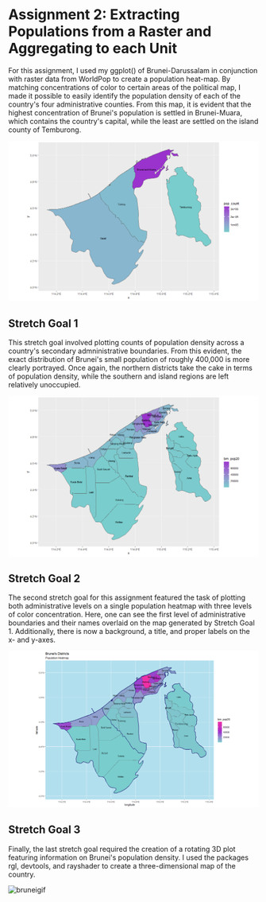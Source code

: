 # Assignment 2: Extracting Populations from a Raster and Aggregating to each Unit

For this assignment, I used my ggplot() of Brunei-Darussalam in conjunction with raster data from WorldPop to create a population heat-map. By matching concentrations of color to certain areas of the political map, I made it possible to easily identify the population density of each of the country's four administrative counties. From this map, it is evident that the highest concentration of Brunei's population is settled in Brunei-Muara, which contains the country's capital, while the least are settled on the island county of Temburong. 

![population map](assign2_plot.png) 

## Stretch Goal 1

This stretch goal involved plotting counts of population density across a country's secondary admninistrative boundaries. From this evident, the exact distribution of Brunei's small population of roughly 400,000 is more clearly portrayed. Once again, the northern districts take the cake in terms of population density, while the southern and island regions are left relatively unoccupied. 

![stretch 1](assign2_stretch1_plot.png)

## Stretch Goal 2

The second stretch goal for this assignment featured the task of plotting both administrative levels on a single population heatmap with three levels of color concentration. Here, one can see the first level of administrative boundaries and their names overlaid on the map generated by Stretch Goal 1. Additionally, there is now a background, a title, and proper labels on the x- and y-axes. 

![stretch 2](assign2_stretch2_plot.png)

## Stretch Goal 3

Finally, the last stretch goal required the creation of a rotating 3D plot featuring information on Brunei's population density. I used the packages rgl, devtools, and rayshader to create a three-dimensional map of the country. 

![bruneigif](https://user-images.githubusercontent.com/70035366/110175953-8e5c1100-7dd0-11eb-8f48-eefdddff393a.gif)

